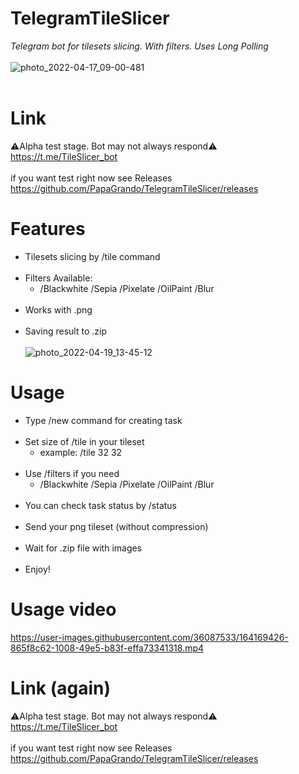 # TelegramTileSlicer
*Telegram bot for tilesets slicing. With filters. Uses Long Polling*
<br><br>
![photo_2022-04-17_09-00-481](https://user-images.githubusercontent.com/36087533/164165261-6b0c9dd9-4733-440f-ac87-03468f56c756.jpg)
<br><br>
# Link
:warning:Alpha test stage. Bot may not always respond:warning:<br>
https://t.me/TileSlicer_bot
<br><br>
if you want test right now see Releases<br>
https://github.com/PapaGrando/TelegramTileSlicer/releases

# Features
 - Tilesets slicing by /tile command
<br><br>
 - Filters Available:
   - /Blackwhite /Sepia /Pixelate /OilPaint /Blur
<br><br>
 - Works with .png
<br><br>
 - Saving result to .zip
<br><br>
![photo_2022-04-19_13-45-12](https://user-images.githubusercontent.com/36087533/164167396-481280d9-7b77-420b-909d-d7a180dfc655.jpg)

# Usage
 - Type /new command for creating task
<br><br>
 - Set size of /tile in your tileset
   - example: /tile 32 32
<br><br>
 - Use /filters if you need
   - /Blackwhite /Sepia /Pixelate /OilPaint /Blur
 <br><br>
 - You can check task status by /status
<br><br>
 - Send your png tileset (without compression) 
<br><br>
 - Wait for .zip file with images
<br><br>
 - Enjoy!
# Usage video
https://user-images.githubusercontent.com/36087533/164169426-865f8c62-1008-49e5-b83f-effa73341318.mp4
# Link (again)
:warning:Alpha test stage. Bot may not always respond:warning:<br>
https://t.me/TileSlicer_bot
<br><br>
if you want test right now see Releases<br>
https://github.com/PapaGrando/TelegramTileSlicer/releases
